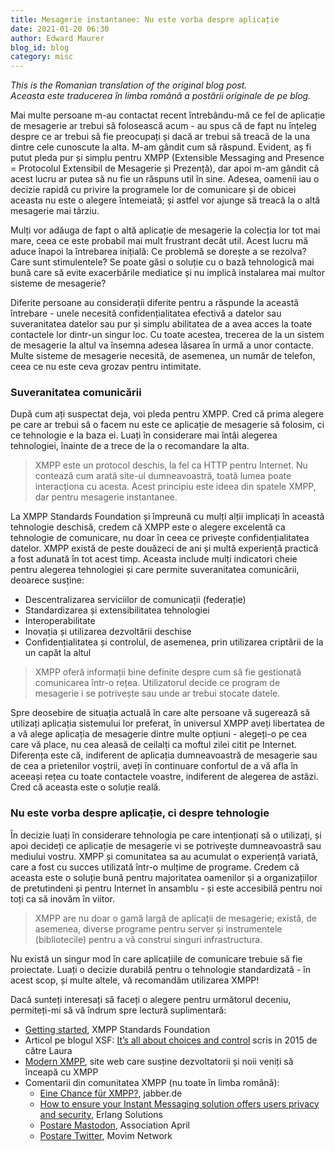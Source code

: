 ```yaml
---
title: Mesagerie instantanee: Nu este vorba despre aplicație
date: 2021-01-20 06:30
author: Edward Maurer
blog_id: blog
category: misc
---
```


_This is the Romanian translation of the original blog post._  
_Aceasta este traducerea în limba română a postării originale de pe blog._  
    
Mai multe persoane m-au contactat recent întrebându-mă ce fel de aplicație de mesagerie ar trebui să folosească acum - au spus că de fapt nu înțeleg despre ce ar trebui să fie preocupați și dacă ar trebui să treacă de la una dintre cele cunoscute la alta.
M-am gândit cum să răspund. Evident, aș fi putut pleda pur și simplu pentru XMPP (Extensible Messaging and Presence = Protocolul Extensibil de Mesagerie și Prezență), dar apoi m-am gândit că acest lucru ar putea să nu fie un răspuns util în sine. Adesea, oamenii iau o decizie rapidă cu privire la programele lor de comunicare și de obicei aceasta nu este o alegere întemeiată; și astfel vor ajunge să treacă la o altă mesagerie mai târziu.

Mulți vor adăuga de fapt o altă aplicație de mesagerie la colecția lor tot mai mare, ceea ce este probabil mai mult frustrant decât util. Acest lucru mă aduce înapoi la întrebarea inițială: Ce problemă se dorește a se rezolva? Care sunt stimulentele? Se poate găsi o soluție cu o bază tehnologică mai bună care să evite exacerbările mediatice și nu implică instalarea mai multor sisteme de mesagerie?

Diferite persoane au considerații diferite pentru a răspunde la această întrebare - unele necesită confidențialitatea efectivă a datelor sau suveranitatea datelor sau pur și simplu abilitatea de a avea acces la toate contactele lor dintr-un singur loc. Cu toate acestea, trecerea de la un sistem de mesagerie la altul va însemna adesea lăsarea în urmă a unor contacte. Multe sisteme de mesagerie necesită, de asemenea, un număr de telefon, ceea ce nu este ceva grozav pentru intimitate.

### Suveranitatea comunicării

După cum ați suspectat deja, voi pleda pentru XMPP. Cred că prima alegere pe care ar trebui să o facem nu este ce aplicație de mesagerie să folosim, ci ce tehnologie e la baza ei. Luați în considerare mai întâi alegerea tehnologiei, înainte de a trece de la o recomandare la alta.

> XMPP este un protocol deschis, la fel ca HTTP pentru Internet. Nu contează cum arată site-ul dumneavoastră, toată lumea poate interacționa cu acesta. Acest principiu este ideea din spatele XMPP, dar pentru mesagerie instantanee.

La XMPP Standards Foundation și împreună cu mulți alții implicați în această tehnologie deschisă, credem că XMPP este o alegere excelentă ca tehnologie de comunicare, nu doar în ceea ce privește confidențialitatea datelor. XMPP există de peste douăzeci de ani și multă experiență practică a fost adunată în tot acest timp. Aceasta include mulți indicatori cheie pentru alegerea tehnologiei și care permite suveranitatea comunicării, deoarece susține:

- Descentralizarea serviciilor de comunicații (federație)
- Standardizarea și extensibilitatea tehnologiei
- Interoperabilitate
- Inovația și utilizarea dezvoltării deschise
- Confidențialitatea și controlul, de asemenea, prin utilizarea criptării de la un capăt la altul

> XMPP oferă informații bine definite despre cum să fie gestionată comunicarea într-o rețea. Utilizatorul decide ce program de mesagerie i se potrivește sau unde ar trebui stocate datele.

Spre deosebire de situația actuală în care alte persoane vă sugerează să utilizați aplicația sistemului lor preferat, în universul XMPP aveți libertatea de a vă alege aplicația de mesagerie dintre multe opțiuni - alegeți-o pe cea care vă place, nu cea aleasă de ceilalți ca moftul zilei citit pe Internet. Diferența este că, indiferent de aplicația dumneavoastră de mesagerie sau de cea a prietenilor voștrii, aveți în continuare confortul de a vă afla în aceeași rețea cu toate contactele voastre, indiferent de alegerea de astăzi. Cred că aceasta este o soluție reală.

### Nu este vorba despre aplicație, ci despre tehnologie

În decizie luați în considerare tehnologia pe care intenționați să o utilizați, și apoi decideți ce aplicație de mesagerie vi se potrivește dumneavoastră sau mediului vostru. XMPP și comunitatea sa au acumulat o experiență variată, care a fost cu succes utilizată într-o mulțime de programe. Credem că aceasta este o soluție bună pentru majoritatea oamenilor și a organizațiilor de pretutindeni și pentru Internet în ansamblu - și este accesibilă pentru noi toți ca să inovăm în viitor.

> XMPP are nu doar o gamă largă de aplicații de mesagerie; există, de asemenea, diverse programe pentru server și instrumentele (bibliotecile) pentru a vă construi singuri infrastructura.

Nu există un singur mod în care aplicațiile de comunicare trebuie să fie proiectate. Luați o decizie durabilă pentru o tehnologie standardizată - în acest scop, și multe altele, vă recomandăm utilizarea XMPP!

Dacă sunteți interesați să faceți o alegere pentru următorul deceniu, permiteți-mi să vă îndrum spre lectură suplimentară:

- [Getting started](https://xmpp.org/getting-started/), XMPP Standards Foundation
- Articol pe blogul XSF: [It’s all about choices and control](https://xmpp.org/2015/01/its-all-about-choices-and-control/) scris in 2015 de către Laura
- [Modern XMPP](https://docs.modernxmpp.org/), site web care susține dezvoltatorii și noii veniți să înceapă cu XMPP
- Comentarii din comunitatea XMPP (nu toate în limba română):
    - [Eine Chance für XMPP?](https://www.jabber.de/eine-chance-fuer-xmpp/), jabber.de
    - [How to ensure your Instant Messaging solution offers users privacy and security](https://www.erlang-solutions.com/blog/how-to-ensure-your-instant-messaging-solution-offers-users-privacy-and-security.html), Erlang Solutions
    - [Postare Mastodon](https://pouet.april.org/@aprilorg/105520799332659637), Association April
    - [Postare Twitter](https://twitter.com/MovimNetwork/status/1351138046029279239), Movim Network
   
